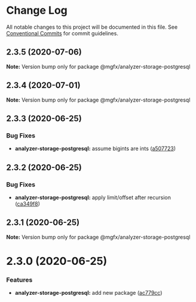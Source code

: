 # Change Log

All notable changes to this project will be documented in this file.
See [Conventional Commits](https://conventionalcommits.org) for commit guidelines.

## 2.3.5 (2020-07-06)

**Note:** Version bump only for package @mgfx/analyzer-storage-postgresql





## 2.3.4 (2020-07-01)

**Note:** Version bump only for package @mgfx/analyzer-storage-postgresql





## 2.3.3 (2020-06-25)


### Bug Fixes

* **analyzer-storage-postgresql:** assume bigints are ints ([a507723](https://github.com/ai-labs-team/mgFx/commit/a507723))





## 2.3.2 (2020-06-25)


### Bug Fixes

* **analyzer-storage-postgresql:** apply limit/offset after recursion ([ca349f8](https://github.com/ai-labs-team/mgFx/commit/ca349f8))





## 2.3.1 (2020-06-25)

**Note:** Version bump only for package @mgfx/analyzer-storage-postgresql





# 2.3.0 (2020-06-25)


### Features

* **analyzer-storage-postgresql:** add new package ([ac779cc](https://github.com/ai-labs-team/mgFx/commit/ac779cc))
